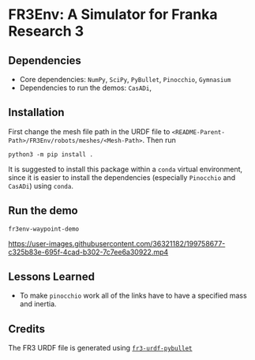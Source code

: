 # FR3Env: A Simulator for Franka Research 3

## Dependencies

- Core dependencies: `NumPy`, `SciPy`, `PyBullet`, `Pinocchio`, `Gymnasium`
- Dependencies to run the demos: `CasADi`, 

## Installation

First change the mesh file path in the URDF file to `<README-Parent-Path>/FR3Env/robots/meshes/<Mesh-Path>`. Then run

```console
python3 -m pip install .
```

It is suggested to install this package within a `conda` virtual environment, since it is easier to install the dependencies (especially `Pinocchio` and `CasADi`) using `conda`.

## Run the demo

```console
fr3env-waypoint-demo
```

https://user-images.githubusercontent.com/36321182/199758677-c325b83e-695f-4cad-b302-7c7ee6a30922.mp4


## Lessons Learned

- To make `pinocchio` work all of the links have to have a specified mass and inertia.

## Credits

The FR3 URDF file is generated using [`fr3-urdf-pybullet`](https://github.com/RumailM/fr3-urdf-pybullet)
